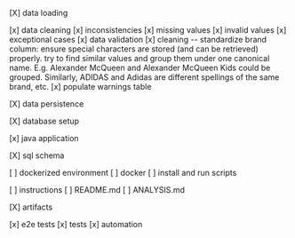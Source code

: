 
[X] data loading

[x] data cleaning
    [x] inconsistencies
    [x] missing values
    [x] invalid values
    [x] exceptional cases
    [x] data validation
    [x] cleaning -- standardize brand column: ensure special characters are stored (and can be retrieved) properly. try to find similar values and group them under one canonical name. E.g. Alexander McQueen and Alexander McQueen Kids could be grouped. Similarly, ADIDAS and Adidas are different spellings of the same brand, etc.
    [x] populate warnings table

[X] data persistence

[X] database setup

[x] java application

[X] sql schema

[ ] dockerized environment
    [ ] docker
    [ ] install and run scripts

[ ] instructions
    [ ] README.md
    [ ] ANALYSIS.md

[X] artifacts

[x] e2e tests
    [x] tests
    [x] automation

